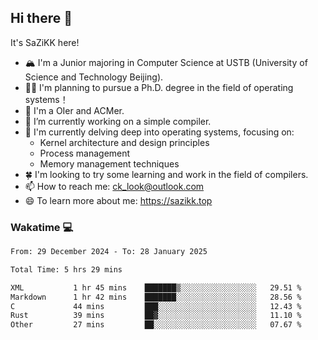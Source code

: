 ## Hi there 👋

It's SaZiKK here!

- 🏔️ I'm a Junior majoring in Computer Science  at USTB (University of Science and Technology Beijing).
- 🧑‍🎓 I'm planning to pursue a Ph.D. degree in the field of operating systems！
- 🚀 I'm a OIer and ACMer.
- 🔭 I’m currently working on a simple compiler.
- 🌱 I'm currently delving deep into operating systems, focusing on:
  - Kernel architecture and design principles
  - Process management
  - Memory management techniques
- 🍀 I'm looking to try some learning and work in the field of compilers.
- 📫 How to reach me: ck_look@outlook.com
- 😄 To learn more about me: https://sazikk.top

  
<!--
**SaZiKK/SaZiKK** is a ✨ _special_ ✨ repository because its `README.md` (this file) appears on your GitHub profile.

Here are some ideas to get you started:

- 🔭 I’m currently working on ...
- 🌱 I’m currently learning ...
- 👯 I’m looking to collaborate on ...
- 🤔 I’m looking for help with ...
- 💬 Ask me about ...
- 📫 How to reach me: ...
- 😄 Pronouns: ...
- ⚡ Fun fact: ...
-->

### Wakatime 💻

<!--START_SECTION:waka-->

```txt
From: 29 December 2024 - To: 28 January 2025

Total Time: 5 hrs 29 mins

XML           1 hr 45 mins    ███████▒░░░░░░░░░░░░░░░░░   29.51 %
Markdown      1 hr 42 mins    ███████░░░░░░░░░░░░░░░░░░   28.56 %
C             44 mins         ███░░░░░░░░░░░░░░░░░░░░░░   12.43 %
Rust          39 mins         ██▓░░░░░░░░░░░░░░░░░░░░░░   11.10 %
Other         27 mins         ██░░░░░░░░░░░░░░░░░░░░░░░   07.67 %
```

<!--END_SECTION:waka-->
